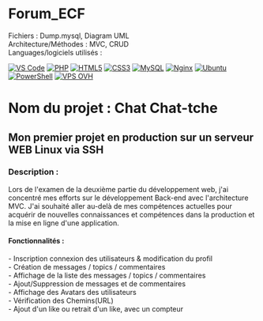 # Forum_ECF

Fichiers : Dump.mysql, Diagram UML <br>
Architecture/Méthodes : MVC, CRUD <br>
Languages/logiciels utilisés : <br>

[![VS Code](https://img.shields.io/badge/VSCode-0078D4?style=for-the-badge&logo=visual%20studio%20code&logoColor=white)](https://code.visualstudio.com/)
[![PHP](https://img.shields.io/badge/PHP-777BB4?style=for-the-badge&logo=php&logoColor=white)](https://www.php.net/)
[![HTML5](https://img.shields.io/badge/HTML5-E34F26?style=for-the-badge&logo=html5&logoColor=white)](https://developer.mozilla.org/en-US/docs/Web/Guide/HTML/HTML5)
[![CSS3](https://img.shields.io/badge/CSS3-1572B6?style=for-the-badge&logo=css3&logoColor=white)](https://developer.mozilla.org/en-US/docs/Web/CSS)
[![MySQL](https://img.shields.io/badge/MySQL-005C84?style=for-the-badge&logo=mysql&logoColor=white)](https://www.mysql.com/)
[![Nginx](https://img.shields.io/badge/Nginx-009639?style=for-the-badge&logo=nginx&logoColor=white)](https://nginx.org/)
[![Ubuntu](https://img.shields.io/badge/Ubuntu-E95420?style=for-the-badge&logo=ubuntu&logoColor=white)](https://ubuntu.com/)
[![PowerShell](https://img.shields.io/badge/PowerShell-5391FE?style=for-the-badge&logo=powershell&logoColor=white)](https://docs.microsoft.com/en-us/powershell/)
[![VPS OVH](https://img.shields.io/badge/VPS_OVH-123F6D?style=for-the-badge&logo=ovh&logoColor=white)](https://www.ovh.com/vps/)


<h1> Nom du projet : Chat Chat-tche </h1>

<h2> Mon premier projet en production sur un serveur WEB Linux via SSH </h2>

<h3>Description : </h2>
  Lors de l'examen de la deuxième partie du développement web, j'ai concentré mes efforts sur le développement Back-end avec l'architecture MVC. J'ai souhaité aller au-delà de mes compétences actuelles pour acquérir de nouvelles connaissances et compétences dans la production et la mise en ligne d'une application.


<h4>Fonctionnalités :</h4>
 - Inscription connexion des utilisateurs & modification du profil <br>
 - Création de messages / topics / commentaires <br>
 - Affichage de la liste des messages / topics / commentaires <br>
 - Ajout/Suppression de messages et de commentaires <br>
 - Affichage des Avatars des utilisateurs <br>
 - Vérification des Chemins(URL) <br>
 - Ajout d'un like ou retrait d'un like, avec un compteur <br>

